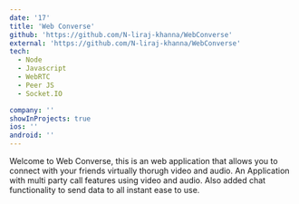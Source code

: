 ```yaml
---
date: '17'
title: 'Web Converse'
github: 'https://github.com/N-liraj-khanna/WebConverse'
external: 'https://github.com/N-liraj-khanna/WebConverse'
tech:
  - Node
  - Javascript
  - WebRTC
  - Peer JS
  - Socket.IO

company: ''
showInProjects: true
ios: ''
android: ''
---
```


Welcome to Web Converse, this is an web application that allows you to connect with your friends virtually thorugh video and audio. An Application with multi party call features using video and audio. Also added chat functionality to send data to all instant ease to use.

